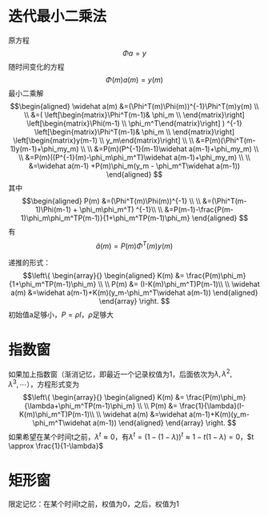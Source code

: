 # 迭代最小二乘法
原方程
$$\Phi a = y$$
随时间变化的方程
$$\Phi(m) a(m) = y(m)$$
最小二乘解
$$\begin{aligned}
\widehat a(m) &=(\Phi^T(m)\Phi(m))^{-1}\Phi^T(m)y(m) \\ \\
&=(
\left[\begin{matrix}\Phi^T(m-1)& \phi_m \\ \end{matrix}\right]
\left[\begin{matrix}\Phi(m-1) \\ \phi_m^T\end{matrix}\right]
) ^{-1}
\left[\begin{matrix}\Phi^T(m-1)& \phi_m \\ \end{matrix}\right]
\left[\begin{matrix}y(m-1) \\ y_m\end{matrix}\right] \\ \\
&=P(m)(\Phi^T(m-1)y(m-1)+\phi_my_m) \\ \\
&=P(m)(P^{-1}(m-1)\widehat a(m-1)+\phi_my_m) \\ \\
&=P(m)((P^{-1}(m)-\phi_m\phi_m^T)\widehat a(m-1)+\phi_my_m) \\ \\
&=\widehat a(m-1) +P(m)\phi_m(y_m - \phi_m^T\widehat a(m-1))
\end{aligned}
$$
其中
$$\begin{aligned}
P(m) &=(\Phi^T(m)\Phi(m))^{-1} \\ \\
&=(\Phi^T(m-1)\Phi(m-1) + \phi_m\phi_m^T) ^{-1}\\ \\
&=P(m-1)-\frac{P(m-1)\phi_m\phi_m^TP(m-1)}{1+\phi_m^TP(m-1)\phi_m}
\end{aligned}
$$
有
$$\widehat a(m) = P(m) \Phi^T(m)y(m) $$

递推的形式：
$$\left\{
\begin{array}{}
\begin{aligned}
K(m) &= \frac{P(m)\phi_m}{1+\phi_m^TP(m-1)\phi_m} \\ \\
P(m) &= (I-K(m)\phi_m^T)P(m-1)\\ \\
\widehat a(m) &=\widehat a(m-1)+K(m)(y_m-\phi_m^T\widehat a(m-1))
\end{aligned}
\end{array}
\right.
$$
初始值a足够小，$P=\rho I$，$\rho$足够大
# 指数窗
如果加上指数窗（渐消记忆，即最近一个记录权值为1，后面依次为$\lambda, \lambda^2, \lambda^3,\cdots$），方程形式变为
$$\left\{
\begin{array}{}
\begin{aligned}
K(m) &= \frac{P(m)\phi_m}{\lambda+\phi_m^TP(m-1)\phi_m} \\ \\
P(m) &= \frac{1}{\lambda}(I-K(m)\phi_m^T)P(m-1)\\ \\
\widehat a(m) &=\widehat a(m-1)+K(m)(y_m-\phi_m^T\widehat a(m-1))
\end{aligned}
\end{array}
\right.
$$
如果希望在某个时间t之前，$\lambda^t\approx0$，有$\lambda^t=(1-(1-\lambda))^t\approx 1-t(1-\lambda) = 0$，$t \approx \frac{1}{1-\lambda}$
# 矩形窗
限定记忆：在某个时间t之前，权值为0，之后，权值为1
<!--stackedit_data:
eyJoaXN0b3J5IjpbLTM2NjI0ODM4MywtNDg4NDI2MDkxXX0=
-->